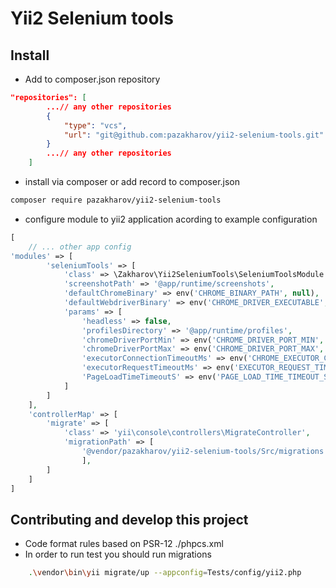 # Yii2 Selenium tools
## Install
- Add to composer.json repository
```json
"repositories": [
        ...// any other repositories
        {
            "type": "vcs",
            "url": "git@github.com:pazakharov/yii2-selenium-tools.git"
        }
        ...// any other repositories
    ]
```
 - install via composer or add record to composer.json
```bash
composer require pazakharov/yii2-selenium-tools
```
- configure module to yii2 application acording to example configuration
```php
[
    // ... other app config
'modules' => [
        'seleniumTools' => [
            'class' => \Zakharov\Yii2SeleniumTools\SeleniumToolsModule::class,
            'screenshotPath' => '@app/runtime/screenshots',
            'defaultChromeBinary' => env('CHROME_BINARY_PATH', null),
            'defaultWebdriverBinary' => env('CHROME_DRIVER_EXECUTABLE', null),
            'params' => [
                'headless' => false,
                'profilesDirectory' => '@app/runtime/profiles',
                'chromeDriverPortMin' => env('CHROME_DRIVER_PORT_MIN', null),
                'chromeDriverPortMax' => env('CHROME_DRIVER_PORT_MAX', null),
                'executorConnectionTimeoutMs' => env('CHROME_EXECUTOR_CONNECTION_TIMEOUT_MS', 120000),
                'executorRequestTimeoutMs' => env('EXECUTOR_REQUEST_TIMEOUT_MS', 120000),
                'PageLoadTimeTimeoutS' => env('PAGE_LOAD_TIME_TIMEOUT_S', 120),
            ]
        ]
    ],
    'controllerMap' => [
        'migrate' => [
            'class' => 'yii\console\controllers\MigrateController',
            'migrationPath' => [
                '@vendor/pazakharov/yii2-selenium-tools/Src/migrations'
                ],
        ]
    ]
]
```

## Contributing and develop this project
- Code format rules based on PSR-12 ./phpcs.xml
- In order to run test you should run migrations
```bash
    .\vendor\bin\yii migrate/up --appconfig=Tests/config/yii2.php
```